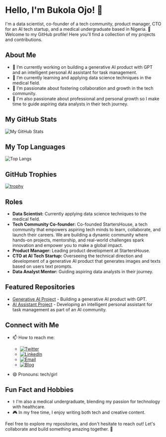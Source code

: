 # Hello, I'm Bukola Ojo! 👋

I'm a data scientist, co-founder of a tech community, product manager, CTO for an AI tech startup, and a medical undergraduate based in Nigeria. 
🌱 Welcome to my GitHub profile! Here you'll find a collection of my projects and contributions.

## About Me

- 🔭 I’m currently working on building a generative AI product with GPT and an intelligent personal AI assistant for task management.
- 🌱 I’m currently learning and applying data science techniques in the medical field.
- 👯 I’m passionate about fostering collaboration and growth in the tech community.
- 💼 I'm also passionate about professional and personal growth so I make time to guide aspiring data analysts in their tech journey.


## My GitHub Stats

![My GitHub Stats](https://github-readme-stats.vercel.app/api?username=sophee426&show_icons=true&count_private=true&hide=contribs,prs)

## My Top Languages

![Top Langs](https://github-readme-stats.vercel.app/api/top-langs/?username=sophee426&layout=compact)

## GitHub Trophies

[![trophy](https://github-profile-trophy.vercel.app/?username=sophee426)](https://github.com/ryo-ma/github-profile-trophy)

## Roles

- **Data Scientist:** Currently applying data science techniques to the medical field.
- **Tech Community Co-founder:** Co-founded StartersHouse, a tech community that empowers aspiring tech minds to learn, collaborate, and launch their careers. We are building a dynamic community where hands-on projects, mentorship, and real-world challenges spark innovation and empower you to make a global impact.
- **Product Manager:** Leading product development at StartersHouse.
- **CTO at AI Tech Startup:** Overseeing the technical direction and development of a generative AI product that generates images and texts based on users text prompts.
- **Data Analyst Mentor:** Guiding aspiring data analysts in their journey.

## Featured Repositories

- [Generative AI Project](https://github.com/sophee426/generative-ai-project) - Building a generative AI product with GPT.
- [AI Assistant Project](https://github.com/sophee426/ai-assistant) - Developing an intelligent personal assistant for task management as part of an AI community.

## Connect with Me

- 📫 How to reach me:
  - [![Twitter](https://img.shields.io/badge/Twitter-%40sophee_x0-blue)](https://twitter.com/sophee_x0)
  - [![LinkedIn](https://img.shields.io/badge/LinkedIn-Bukola%20Ojo-blue)](https://linkedin.com/in/bukola-ojo)
  - [![Email](https://img.shields.io/badge/Email-bukkyojo60%40gmail.com-orange)](mailto:bukkyojo60@gmail.com)
  - [![Blog](https://img.shields.io/badge/Blog-Hashnode-brightgreen)](https://bukola-ojo.hashnode.dev/)

- 😄 Pronouns: tech/girl

## Fun Fact and Hobbies

- ⚕️ I'm also a medical undergraduate, blending my passion for technology with healthcare.
- 🎮 In my free time, I enjoy writing both tech and creative content.

Feel free to explore my repositories, and don't hesitate to reach out! Let's collaborate and build something amazing together. 🚀
